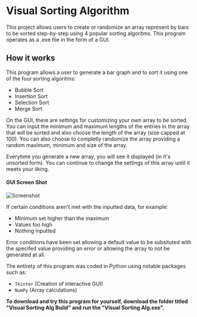 
# Visual Sorting Algorithm

This project allows users to create or randomize an array represent by bars to be sorted step-by-step
using 4 popular sorting algoritms. This program operates as a .exe file in the form of a GUI.

## How it works
This program allows a user to generate a bar graph and to sort it using one of the four sorting
algoritms:
* Bubble Sort
* Insertion Sort 
* Selection Sort 
* Merge Sort

On the GUI, there are settings for customizing your own array to be sorted. You can 
input the minimum and maximum lengths of the entries in the array that will be sorted and also choose the
length of the array (size capped at 100). You can also choose to completly randomize the array providing a random maximum, minimum and size of the array.

Everytime you generate a new array, you will see it displayed (in it's unsorted form). You can continue to change 
the settings of this array until it meets your liking.

#### GUI Screen Shot
![Screenshot](https://i.imgur.com/zUwyRhS.png)

If certain conditions aren't met with the inputted data, for example:
* Minimum set higher than the maximum 
* Values too high 
* Nothing inputted

Error conditions have been set allowing a default value to be subsituted with the specifed value providing an error or allowing the array to not be generated at all.

The entirety of this program was coded in Python using notable packages such as:
* `Tkinter` (Creation of interactive GUI)
* `NumPy` (Array calculations)


**To download and try this program for yourself, download the folder titled "Visual Sorting Alg Build" and run the "Visual Sorting Alg.exe".**





